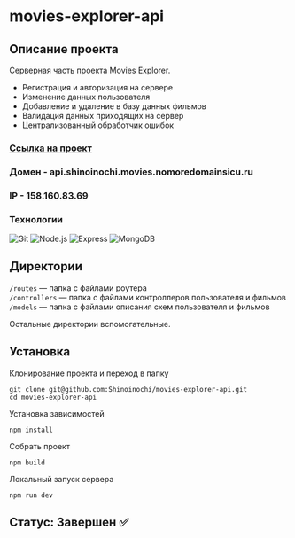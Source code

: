 # movies-explorer-api

## Описание проекта
Серверная часть проекта Movies Explorer.
- Регистрация и авторизация на сервере
- Изменение данных пользователя
- Добавление и удаление в базу данных фильмов
- Валидация данных приходящих на сервер
- Централизованный обработчик ошибок

### [Ссылка на проект](https://github.com/Shinoinochi/movies-explorer-api)
### Домен - api.shinoinochi.movies.nomoredomainsicu.ru
### IP - 158.160.83.69
### Технологии

![Git](https://github.com/Shinoinochi/Shinoinochi/assets/90762444/bdaceb7b-cd52-4b32-824f-4719dcd2139c)
![Node.js](https://github.com/Shinoinochi/Shinoinochi/assets/90762444/ac4316e6-e68a-45a6-8619-1ca268514af9)
![Express](https://github.com/Shinoinochi/Shinoinochi/assets/90762444/af2741dc-a121-4bab-ac64-f6f679fb06aa)
![MongoDB](https://github.com/Shinoinochi/movies-explorer-api/assets/90762444/5d434de7-b644-45ed-a712-115262a90ee1)

## Директории

`/routes` — папка с файлами роутера  
`/controllers` — папка с файлами контроллеров пользователя и фильмов   
`/models` — папка с файлами описания схем пользователя и фильмов  
  
Остальные директории вспомогательные.

## Установка
Клонирование проекта и переход в папку
```
git clone git@github.com:Shinoinochi/movies-explorer-api.git
cd movies-explorer-api
```
Установка зависимостей
```
npm install
```
Собрать проект
```
npm build
```
Локальный запуск сервера
```
npm run dev
```

## Статус: Завершен ✅

